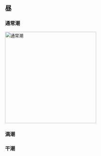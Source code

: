 ## 昼

### 通常潮

<img src="https://github.com/user-attachments/assets/edb01b5e-d9ec-4bb6-9fac-00eb72bd8cb4" alt="通常潮" width="300"/>

### 満潮

### 干潮
